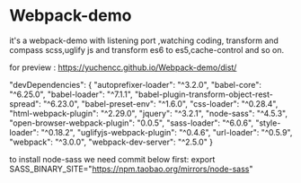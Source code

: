 # Webpack-demo
it's a webpack-demo with listening port ,watching coding, transform and compass scss,uglify js and transform  es6 to es5,cache-control and so on.

for preview : https://yuchencc.github.io/Webpack-demo/dist/

"devDependencies": {
    "autoprefixer-loader": "^3.2.0",
    "babel-core": "^6.25.0",
    "babel-loader": "^7.1.1",
    "babel-plugin-transform-object-rest-spread": "^6.23.0",
    "babel-preset-env": "^1.6.0",
    "css-loader": "^0.28.4",
    "html-webpack-plugin": "^2.29.0",
    "jquery": "^3.2.1",
    "node-sass": "^4.5.3",
    "open-browser-webpack-plugin": "0.0.5",
    "sass-loader": "^6.0.6",
    "style-loader": "^0.18.2",
    "uglifyjs-webpack-plugin": "^0.4.6",
    "url-loader": "^0.5.9",
    "webpack": "^3.0.0",
    "webpack-dev-server": "^2.5.0"
  }
  
  to install node-sass
we need commit below first:
  export SASS_BINARY_SITE="https://npm.taobao.org/mirrors/node-sass"
